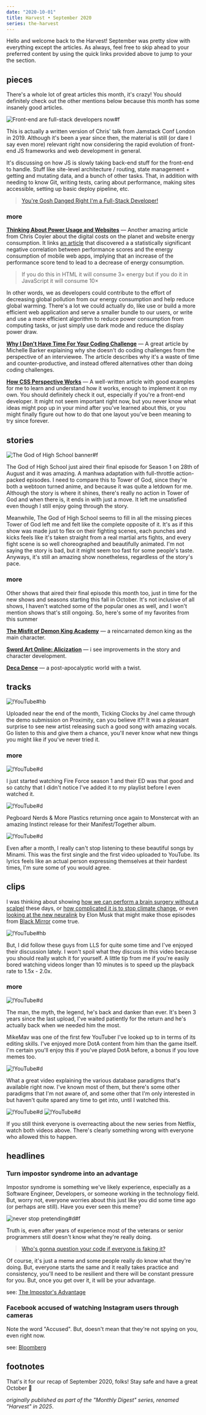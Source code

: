 ```yaml
---
date: "2020-10-01"
title: Harvest • September 2020
series: the-harvest
---
```


Hello and welcome back to the Harvest! September was pretty slow with everything except the articles. As always, feel free to skip ahead to your preferred content by using the quick links provided above to jump to your the section.

## pieces

There's a whole lot of great articles this month, it's crazy! You should definitely check out the other mentions below because this month has some insanely good articles.

![Front-end are full-stack developers now#f](https://res.cloudinary.com/css-tricks/image/fetch/w_1200,q_auto,f_auto/https://css-tricks.com/wp-content/uploads/2020/09/full-stack.jpg "[ooooops I guess we're* full-stack developers now](https://css-tricks.com/ooooops-i-guess-were-full-stack-developers-now/)")

This is actually a written version of Chris' talk from Jamstack Conf London in 2019. Although it's been a year since then, the material is still (or dare I say even more) relevant right now considering the rapid evolution of front-end JS frameworks and web development in general.

It's discussing on how JS is slowly taking back-end stuff for the front-end to handle. Stuff like site-level architecture / routing, state management + getting and mutating data, and a bunch of other tasks. That, in addition with needing to know Git, writing tests, caring about performance, making sites accessible, setting up basic deploy pipeline, etc.

> [You're Gosh Danged Right I'm a Full-Stack Developer!](https://css-tricks.com/ooooops-i-guess-were-full-stack-developers-now/)

### more

**[Thinking About Power Usage and Websites](https://css-tricks.com/thinking-about-power-usage-and-websites/)** — Another amazing article from Chris Coyier about the digital costs on the planet and website energy consumption. It links [an article](https://www.researchgate.net/publication/341123776_Investigating_the_Correlation_between_Performance_Scores_and_Energy_Consumption_of_Mobile_Web_Apps) that discovered a a statistically significant negative correlation between performance scores and the energy consumption of mobile web apps, implying that an increase of the performance score tend to lead to a decrease of energy consumption.

> If you do this in HTML it will consume 3× energy but if you do it in JavaScript it will consume 10×

In other words, we as developers could contribute to the effort of decreasing global pollution from our energy consumption and help reduce global warming. There's a lot we could actually do, like use or build a more efficient web application and serve a smaller bundle to our users, or write and use a more efficient algorithm to reduce power consumption from computing tasks, or just simply use dark mode and reduce the display power draw.

**[Why I Don't Have Time For Your Coding Challenge](https://css-irl.info/why-i-dont-have-time-for-your-coding-challenge/)** — A great article by Michelle Barker explaining why she doesn't do coding challenges from the perspective of an interviewee. The article describes why it's a waste of time and counter-productive, and instead offered alternatives other than doing coding challenges.

**[How CSS Perspective Works](https://css-tricks.com/how-css-perspective-works/)** — A well-written article with good examples for me to learn and understand how it works, enough to implement it on my own. You should definitely check it out, especially if you're a front-end developer. It might not seem important right now, but you never know what ideas might pop up in your mind after you've learned about this, or you might finally figure out how to do that one layout you've been meaning to try since forever.

## stories

![The God of High School banner#f](https://image.tmdb.org/t/p/original/bhPDfwKeRklEfeOgNzbbz0tUggq.jpg "[The God of High School](/reviews/anime/the-god-of-high-school) [[TMDB](https://www.themoviedb.org/tv/99778)]")

The God of High School just aired their final episode for Season 1 on 28th of August and it was amazing. A manhwa adaptation with full-throttle action-packed episodes. I need to compare this to Tower of God, since they're both a webtoon turned anime, and because it was quite a letdown for me. Although the story is where it shines, there's really no action in Tower of God and when there is, it ends in with just a move. It left me unsatisfied even though I still enjoy going through the story.

Meanwhile, The God of High School seems to fill in all the missing pieces Tower of God left me and felt like the complete opposite of it. It's as if this show was made just to flex on their fighting scenes, each punches and kicks feels like it's taken straight from a real martial arts fights, and every fight scene is so well choreographed and beautifully animated. I'm not saying the story is bad, but it might seem too fast for some people's taste. Anyways, it's still an amazing show nonetheless, regardless of the story's pace.

### more

Other shows that aired their final episode this month too, just in time for the new shows and seasons starting this fall in October. It's not inclusive of all shows, I haven't watched some of the popular ones as well, and I won't mention shows that's still ongoing. So, here's some of my favorites from this summer

**[The Misfit of Demon King Academy](/reviews/anime/maou-gakuin-no-futekigousha)** — a reincarnated demon king as the main character.

**[Sword Art Online: Alicization](/reviews/anime/sword-art-online-alicization)** — i see improvements in the story and character development.

**[Deca Dence](/reviews/anime/deca-dence)** — a post-apocalyptic world with a twist.

## tracks

![!YouTube#hb](awzyLcwGpcA "[Jnel - Ticking Clocks (ft. Kyra Grove)](https://music.youtube.com/watch?v=3e06ziaJC8Q) from Proximity [[Spotify](spotify:track:0pS88ATbKJ70cmywT4oZol)]")

Uploaded near the end of the month, Ticking Clocks by Jnel came through the demo submission on Proximity, can you believe it?! It was a pleasant surprise to see new artist releasing such a good song with amazing vocals. Go listen to this and give them a chance, you'll never know what new things you might like if you've never tried it.

### more

![!YouTube#d](n7VZxg9pxkg "[veil](https://music.youtube.com/watch?v=xj-4fxPo2JQ) by Keina Suda [[Spotify](spotify:track:1dGF5ymTyBB2ZmOypkeU1F)]")

I just started watching Fire Force season 1 and their ED was that good and so catchy that I didn't notice I've added it to my playlist before I even watched it.

![!YouTube#d](M2E79usIm2A "[Together](https://music.youtube.com/watch?v=WKYL-Eantzk) by Pegboard Nerds & More Plastic [[Spotify](spotify:track:5wPRJfP6UZXYori1sb1SJx)]")

Pegboard Nerds & More Plastics returning once again to Monstercat with an amazing Instinct release for their Manifest/Together album.

![!YouTube#d](jb4ybTQwcdw "[main actor](https://music.youtube.com/watch?v=uBRQjp6jLHo) by Minami [[Spotify](spotify:track:3NNLPqn14eWuAulJxo4eZH)]")

Even after a month, I really can't stop listening to these beautiful songs by Minami. This was the first single and the first video uploaded to YouTube. Its lyrics feels like an actual person expressing themselves at their hardest times, I'm sure some of you would agree.

## clips

I was thinking about showing [how we can perform a brain surgery without a scalpel](https://youtu.be/6d_dtVTs4CM) these days, or [how complicated it is to stop climate change](https://youtu.be/wbR-5mHI6bo), or even [looking at the new neuralink](https://youtu.be/400ryImgxgE) by Elon Musk that might make those episodes from [Black Mirror](/reviews/series/black-mirror) come true.

![!YouTube#hb](rHiHbsN6pyQ "A different than usual vlog from LLS")

But, I did follow these guys from LLS for quite some time and I've enjoyed their discussion lately. I won't spoil what they discuss in this video because you should really watch it for yourself. A little tip from me if you're easily bored watching videos longer than 10 minutes is to speed up the playback rate to 1.5x - 2.0x.

### more

![!YouTube#d](4w_r8as4uO0 "Pub Scrubs 20")

The man, the myth, the legend, he's back and danker than ever. It's been 3 years since the last upload, I've waited patiently for the return and he's actually back when we needed him the most.

MikeMav was one of the first few YouTuber I've looked up to in terms of its editing skills. I've enjoyed more DotA content from him than the game itself. I'm certain you'll enjoy this if you've played DotA before, a bonus if you love memes too.

![!YouTube#d](W2Z7fbCLSTw "7 Database Paradigms")

What a great video explaining the various database paradigms that's available right now. I've known most of them, but there's some other paradigms that I'm not aware of, and some other that I'm only interested in but haven't quite spared any time to get into, until I watched this.

![!YouTube#d](exCNHEGnZ5M "Netflix's Cuties has gone too far")
![!YouTube#d](6j6o85CXnyM "Cuties Is Worse Than You Think")

If you still think everyone is overreacting about the new series from Netflix, watch both videos above. There's clearly something wrong with everyone who allowed this to happen.

## headlines

### Turn impostor syndrome into an advantage

Impostor syndrome is something we've likely experience, especially as a Software Engineer, Developers, or someone working in the technology field. But, worry not, everyone worries about this just like you did some time ago (or perhaps are still). Have you ever seen this meme?

![never stop pretending#d#f](https://i.redd.it/mtkfcgtzdu041.jpg "[When do I stop pretending?](https://www.reddit.com/r/ProgrammerHumor/comments/e1gq79/when_talking_to_the_veteran_programmers_at_work/)")

Truth is, even after years of experience most of the veterans or senior programmers still doesn't know what they're really doing.

> [Who's gonna question your code if everyone is faking it?](https://www.reddit.com/r/ProgrammerHumor/comments/e1gq79/when_talking_to_the_veteran_programmers_at_work/f8p5qaw?context=3)

Of course, it's just a meme and some people really do know what they're doing. But, everyone starts the same and it really takes practice and consistency, you'll need to be resilient and there will be constant pressure for you. But, once you get over it, it will be your advantage.

see: [The Impostor's Advantage](https://www.zainrizvi.io/blog/the-impostors-advantage/)

### Facebook accused of watching Instagram users through cameras

Note the word "Accused". But, doesn't mean that they're not spying on you, even right now.

see: [Bloomberg](https://www.bloomberg.com/news/articles/2020-09-18/facebook-accused-of-watching-instagram-users-through-cameras)

## footnotes

That's it for our recap of September 2020, folks! Stay safe and have a great October 👋

*originally published as part of the "Monthly Digest" series, renamed "Harvest" in 2025*.
